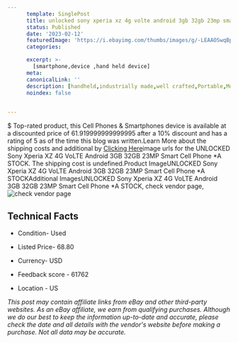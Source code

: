 ```yaml
---
      template: SinglePost
      title: unlocked sony xperia xz 4g volte android 3gb 32gb 23mp smart cell phone a stock
      status: Published
      date: '2023-02-12'
      featuredImage: 'https://i.ebayimg.com/thumbs/images/g/-LEAAOSwqBpho50D/s-l225.jpg'
      categories: 

      excerpt: >-
        [smartphone,device ,hand held device]
      meta:
      canonicalLink: ''
      description: [handheld,industrially made,well crafted,Portable,Mobile,Compact,Convenient,Lightweight,Maneuverable,Man-portable,Miniature,Carriable,Hand-held,Light,Holdable,Transportable,Mobile device,Pocket-sized,On-the-go,Wireless,Cordless,Compact size,Convenient size, smartphone,device ,hand held device]
      noindex: false

        
---
```

$
    Top-rated product, this Cell Phones & Smartphones device is available at a discounted price of 61.919999999999995 after a 10% discount and has a rating of 5 as of the time this blog was written.Learn More about the shipping costs and additional by [Clicking Here](https://www.ebay.com/itm/384890277442?hash=item599d3f8e42%3Ag%3A-LEAAOSwqBpho50D&amdata=enc%3AAQAHAAAA4L%2FDau%2FULJQtgZpAqFdwVHzrJ680Vr0CI41yAEa8LuL6TXuLcFiq4BpToeAwjKGkDRTRC1B%2BE8laxkbFQQZExQosYg6IsQExHESoItJrdxkIUaHolAvoewr3kcdojANQrQFH%2BLii9rLlxSciIo7CmcfwlRxsmLOw7soqBltQdJKa0Foqo3mCC%2FyU6lRSqgiS7sTPux2vehmm0e2ZKk%2BKYFHToa3LmGVT%2FpOZLBTIvYHqfggsLMOEICZeP2VCQx0ezHRFfjPzIHuTtgdoUO1H5ovVBYGjaUlGTr6bS%2BFhk1Pr&mkevt=1&mkcid=1&mkrid=711-53200-19255-0&campid=%253CePNCampaignId%253E&customid=%253CreferenceId%253E&toolid=10049)image urls for the UNLOCKED Sony Xperia XZ 4G VoLTE Android 3GB 32GB 23MP Smart Cell Phone *A STOCK. The shipping cost is undefined.Product ImageUNLOCKED Sony Xperia XZ 4G VoLTE Android 3GB 32GB 23MP Smart Cell Phone *A STOCKAdditional ImagesUNLOCKED Sony Xperia XZ 4G VoLTE Android 3GB 32GB 23MP Smart Cell Phone *A STOCK, check vendor page, ![check vendor page](https://origin-galleryplus.ebayimg.com/ws/web/384890277442_2_0_1/225x225.jpg,https://origin-galleryplus.ebayimg.com/ws/web/384890277442_3_0_1/225x225.jpg)
    
    

 ## Technical Facts 



     
      

 - Condition- Used 


      

 - Listed Price- 68.80 


      

 - Currency- USD 


      

 - Feedback score - 61762 


      

 - Location - US 


      
      

 *_This post may contain affiliate links from eBay and other third-party websites. As an eBay affiliate, we earn from qualifying purchases. Although we do our best to keep the information up-to-date and accurate, please check the date and all details with the vendor's website before making a purchase. Not all data may be accurate._*



    
    
    
    
    